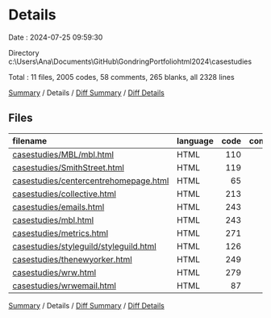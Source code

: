 # Details

Date : 2024-07-25 09:59:30

Directory c:\\Users\\Ana\\Documents\\GitHub\\GondringPortfoliohtml2024\\casestudies

Total : 11 files,  2005 codes, 58 comments, 265 blanks, all 2328 lines

[Summary](results.md) / Details / [Diff Summary](diff.md) / [Diff Details](diff-details.md)

## Files
| filename | language | code | comment | blank | total |
| :--- | :--- | ---: | ---: | ---: | ---: |
| [casestudies/MBL/mbl.html](/casestudies/MBL/mbl.html) | HTML | 110 | 0 | 34 | 144 |
| [casestudies/SmithStreet.html](/casestudies/SmithStreet.html) | HTML | 119 | 0 | 16 | 135 |
| [casestudies/centercentrehomepage.html](/casestudies/centercentrehomepage.html) | HTML | 65 | 0 | 4 | 69 |
| [casestudies/collective.html](/casestudies/collective.html) | HTML | 213 | 58 | 16 | 287 |
| [casestudies/emails.html](/casestudies/emails.html) | HTML | 243 | 0 | 18 | 261 |
| [casestudies/mbl.html](/casestudies/mbl.html) | HTML | 243 | 0 | 37 | 280 |
| [casestudies/metrics.html](/casestudies/metrics.html) | HTML | 271 | 0 | 44 | 315 |
| [casestudies/styleguild/styleguild.html](/casestudies/styleguild/styleguild.html) | HTML | 126 | 0 | 33 | 159 |
| [casestudies/thenewyorker.html](/casestudies/thenewyorker.html) | HTML | 249 | 0 | 26 | 275 |
| [casestudies/wrw.html](/casestudies/wrw.html) | HTML | 279 | 0 | 25 | 304 |
| [casestudies/wrwemail.html](/casestudies/wrwemail.html) | HTML | 87 | 0 | 12 | 99 |

[Summary](results.md) / Details / [Diff Summary](diff.md) / [Diff Details](diff-details.md)